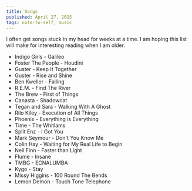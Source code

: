 ```yaml
---
title: Songs
published: April 27, 2015
tags: note-to-self, music
---
```


I often get songs stuck in my head for weeks at a time. I am hoping
this list will make for interesting reading when I am older.

* Indigo Girls - Galileo
* Foster The People - Houdini
* Guster - Keep It Together
* Guster - Rise and Shine
* Ben Kweller - Falling
* R.E.M. - Find The River
* The Brew - First of Things
* Canasta - Shadowcat
* Tegan and Sara - Walking With A Ghost
* Rilo Kiley - Execution of All Things
* Phoenix - Everything is Everything
* Time - The Whitlams
* Split Enz - I Got You
* Mark Seymour - Don't You Know Me
* Colin Hay - Waiting for My Real Life to Begin
* Neil Finn - Faster than Light
* Flume - Insane
* TMBG - ECNALUMBA
* Kygo - Stay
* Missy Higgins - 100 Round The Bends
* Lemon Demon - Touch Tone Telephone
